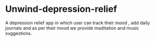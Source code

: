 # Unwind-depression-relief
A depression relief app in which user can track their mood , add daily journals and as per their mood we provide maditation and music suggestions.
